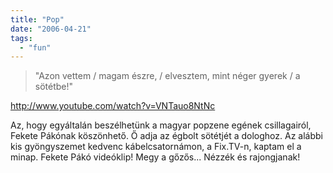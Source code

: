 ```yaml
---
title: "Pop"
date: "2006-04-21"
tags: 
  - "fun"
---
```


> "Azon vettem / magam észre, / elvesztem, mint néger gyerek / a sötétbe!"

http://www.youtube.com/watch?v=VNTauo8NtNc

Az, hogy egyáltalán beszélhetünk a magyar popzene egének csillagairól, Fekete Pákónak köszönhető. Ő adja az égbolt sötétjét a dologhoz. Az alábbi kis gyöngyszemet kedvenc kábelcsatornámon, a Fix.TV-n, kaptam el a minap. Fekete Pákó videóklip! Megy a gőzős... Nézzék és rajongjanak!

